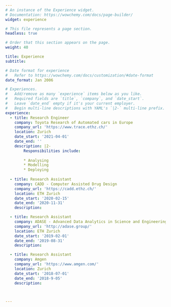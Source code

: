 ```yaml
---
# An instance of the Experience widget.
# Documentation: https://wowchemy.com/docs/page-builder/
widget: experience

# This file represents a page section.
headless: true

# Order that this section appears on the page.
weight: 40

title: Experience
subtitle:

# Date format for experience
#   Refer to https://wowchemy.com/docs/customization/#date-format
date_format: Jan 2006

# Experiences.
#   Add/remove as many `experience` items below as you like.
#   Required fields are `title`, `company`, and `date_start`.
#   Leave `date_end` empty if it's your current employer.
#   Begin multi-line descriptions with YAML's `|2-` multi-line prefix.
experience:
  - title: Research Engineer
    company: Toyota Research of Automated cars in Europe
    company_url: 'https://www.trace.ethz.ch/'
    location: Zurich
    date_start: '2021-04-01'
    date_end: ''
    description: |2-
        Responsibilities include:
        
        * Analysing
        * Modelling
        * Deploying
        
  - title: Research Assistant
    company: CADD - Computer Assisted Drug Design 
    company_url: 'https://cadd.ethz.ch/'
    location: ETH Zurich
    date_start: '2020-02-15'
    date_end: '2020-11-31'
    description: 

  - title: Research Assistant
    company: ADASE - Advanced Data Analytics in Science and Engineering Group
    company_url: 'http://adase.group/'
    location: ETH Zurich
    date_start: '2019-02-01'
    date_end: '2019-08-31'
    description: 

  - title: Research Assistant
    company: Amgen
    company_url: 'https://www.amgen.com/'
    location: Zurich
    date_start: '2018-07-01'
    date_end: '2018-9-05'
    description: 
  


---
```

